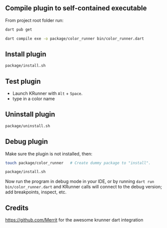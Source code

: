 ## Compile plugin to self-contained executable

From project root folder run:

```bash
dart pub get
```

```bash
dart compile exe -o package/color_runner bin/color_runner.dart
```


## Install plugin

```bash
package/install.sh
```


## Test plugin

- Launch KRunner with `Alt` + `Space`.
- type in a color name


## Uninstall plugin

```bash
package/uninstall.sh
```


## Debug plugin

Make sure the plugin is not installed, then:

```bash
touch package/color_runner   # Create dummy package to "install".
```

```bash
package/install.sh
```

Now run the program in debug mode in your IDE, or by running `dart run
bin/color_runner.dart` and KRunner calls will connect to the debug version; add
breakpoints, inspect, etc.

## Credits

https://github.com/Merrit for the awesome krunner dart integration

